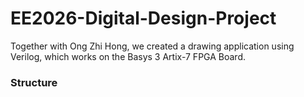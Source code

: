 # EE2026-Digital-Design-Project
Together with Ong Zhi Hong, we created a drawing application using Verilog, which works on the Basys 3 Artix-7 FPGA Board. 

### Structure
